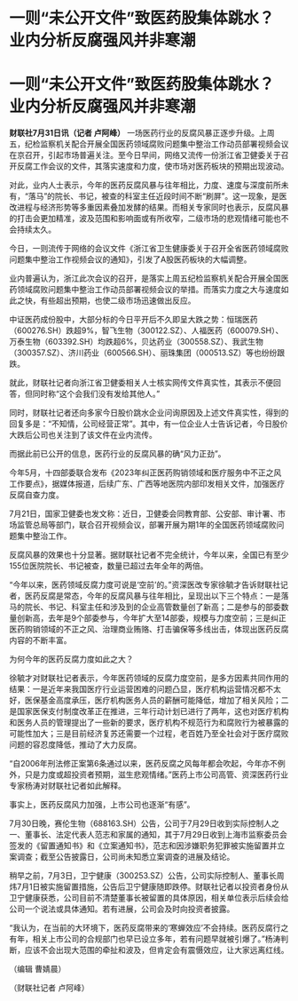 # 一则“未公开文件”致医药股集体跳水？业内分析反腐强风并非寒潮

# 一则“未公开文件”致医药股集体跳水？业内分析反腐强风并非寒潮

**财联社7月31日讯（记者 卢阿峰）**
一场医药行业的反腐风暴正逐步升级。上周五，纪检监察机关配合开展全国医药领域腐败问题集中整治工作动员部署视频会议在京召开，引起市场普遍关注。至今日早间，网络又流传一份浙江省卫健委关于召开反腐工作会议的文件，其落实速度和力度，使市场对医药板块的预期出现波动。

对此，业内人士表示，今年的医药反腐风暴与往年相比，力度、速度与深度前所未有，“落马”的院长、书记，被查的科室主任近段时间不断“刷屏”。这一现象，是医改进程与经济形势等多重因素叠加发酵的结果。而相关专家同时也表示，反腐风暴的打击会更加精准，波及范围和影响面或有所收窄，二级市场的悲观情绪可能也不会持续太久。

今日，一则流传于网络的会议文件《浙江省卫生健康委关于召开全省医药领域腐败问题集中整治工作视频会议的通知》，引发了A股医药板块的大幅调整。

业内普遍认为，浙江此次会议的召开，是落实上周五纪检监察机关配合开展全国医药领域腐败问题集中整治工作动员部署视频会议的举措。而落实力度之大与速度如此之快，有些超出预期，也使二级市场迅速做出反应。

中证医药成份股中，大部分标的今日平开后不久即呈大跌之势：恒瑞医药（600276.SH）跌超9%，智飞生物（300122.SZ）、人福医药（600079.SH）、万泰生物（603392.SH）均跌超6%，贝达药业（300558.SZ）、我武生物（300357.SZ）、济川药业（600566.SH）、丽珠集团（000513.SZ）等也纷纷跟跌。

就此，财联社记者向浙江省卫健委相关人士核实网传文件真实性，其表示不便回答，但同时称“这个会我们没有发给其他人。”

同时，财联社记者还向多家今日股价跳水企业问询原因及上述文件真实性，得到的回复多是：“不知情，公司经营正常”。其中，有一位企业人士告诉记者，今日股价大跌后公司也关注到了该文件在业内流传。

而据此前已公开的信息，医药行业的反腐风暴的确“风力正劲”。

今年5月，十四部委联合发布《2023年纠正医药购销领域和医疗服务中不正之风工作要点》，据媒体报道，后续广东、广西等地医院内部印发相关文件，加强医疗反腐自查力度。

7月21日，国家卫健委也发文称：近日，卫健委会同教育部、公安部、审计署、市场监管总局等部门，联合召开视频会议，部署开展为期1年的全国医药领域腐败问题集中整治工作。

反腐风暴的效果也十分显著。据财联社记者不完全统计，今年以来，全国已有至少155位医院院长、书记被查，数量已超过去年全年的两倍。

“今年以来，医药领域反腐力度可说是‘空前’的。”资深医改专家徐毓才告诉财联社记者，医药反腐是常态，今年的反腐风暴与往年相比，呈现出以下三个特点：一是落马的院长、书记、科室主任和涉及到的企业高管数量创了新高；二是参与的部委数量创新高，去年是9个部委参与，今年扩大至14部委，规模与力度空前；三是纠正医药购销领域的不正之风、治理商业贿赂、打击骗保等多线出击，体现出医药反腐内容的不断丰富。

为何今年的医药反腐力度如此之大？

徐毓才对财联社记者表示，今年医药领域的反腐力度空前，是多方因素共同作用的结果：一是近年来我国医疗行业运营困难的问题凸显，医疗机构运营情况都不太好，医保基金高度承压，医疗机构医务人员的薪酬可能降低，增加了相关风险；二是国家医保支付制度改革正在推进，三年行动计划已进行了两年，这也对医疗机构和医务人员的管理提出了一些新的要求，医疗机构不规范行为和腐败行为被暴露的可能性加大；三是目前经济复苏还需要一个过程，老百姓乃至全社会对于医疗腐败问题的容忍度降低，推动了大力反腐。

“自2006年刑法修正案第6条通过以来，医药反腐之风每年都会吹起，今年亦不例外，只是力度或超投资者预期，滋生悲观情绪。”医药上市公司高管、资深医药行业专家杨涛对财联社记者如此解释。

事实上，医药反腐风力加强，上市公司也逐渐“有感”。

7月30日晚，赛伦生物（688163.SH）公告，公司于7月29日收到实际控制人之一、董事长、法定代表人范志和家属的通知，其于7月29日收到上海市监察委员会签发的《留置通知书》和《立案通知书》，范志和因涉嫌职务犯罪被实施留置并立案调查；截至公告披露日，公司尚未知悉立案调查的进展及结论。

稍早之前，7月3日，卫宁健康（300253.SZ）公告，公司实际控制人、董事长周炜7月1日被实施留置措施，公告后卫宁健康随即跌停。财联社记者以投资者身份从卫宁健康获悉，公司目前不清楚董事长被留置的具体原因，相关单位表示后续会给公司一个说法或具体通知。若有进展，公司会及时向投资者披露。

“我认为，在当前的大环境下，医药反腐带来的‘寒蝉效应’不会持续。医药反腐行之有年，相关上市公司的合规部门也早已设立多年，若有问题早就被引爆了。”杨涛判断，应该不会出现大范围的牵扯和波及，但肯定会有震慑效应，让大家远离红线。

（编辑 曹婧晨）

（财联社记者 卢阿峰）

